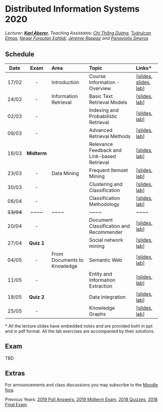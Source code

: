# Distributed Information Systems 2020
###### Lecturer: ***[Karl Aberer](http://lsir.epfl.ch/aberer/)***, Teaching Assistants: [Chí Thắng Dương](https://people.epfl.ch/thang.duong), [Tuğrulcan Elmas](https://people.epfl.ch/tugrulcan.elmas), [Negar Foroutan Eghlidi](https://people.epfl.ch/negar.foroutan), [Jérémie Rappaz](https://people.epfl.ch/jeremie.rappaz) and [Panayiotis Smeros](https://people.epfl.ch/panayiotis.smeros)


## Schedule
| Date      | Exam        | Area                        | Topic                                       | Links*                                |
|:---------:|:-----------:|:----------------------------|:--------------------------------------------|:--------------------------------------|
| 17/02     | -           | Introduction                | Course Information - Overview               | [[slides][0], [slides][1], [lab][0l]] |
| 24/02     | -           | Information Retrieval       | Basic Text Retrieval Models                 | [[slides][2], [lab][1l]]              |
| 02/03     | -           |                             | Indexing and Probabilistic Retrieval        | [[slides][3], [lab][2l]]              |
| 09/03     | -           |                             | Advanced Retrieval Methods                  | [[slides][4], [lab][3l]]              |
| 16/03     | **Midterm** |                             | Relevance Feedback and Link-based Retrieval | [[slides][5], [lab][4l]]              |
| 23/03     | -           | Data Mining                 | Frequent Itemset Mining                     | [[slides][6], [lab][5l]]              |
| 30/03     | -           |                             | Clustering and Classification               | [[slides][7], [lab][6l]]              |
| 06/04     | -           |                             | Classification Methodology                  | [[slides][8], [lab][7l]]              |
| ~~13/04~~ | ~~~~        | ~~~~                        | ~~~~                                        | ~~~~                                  |
| 20/04     | -           |                             | Document Classification and Recommender     | [[slides][9], [lab][8l]]              |
| 27/04     | **Quiz 1**  |                             | Social network mining                       | [[slides][10], [lab][9l]]             |
| 04/05     | -           | From Documents to Knowledge | Semantic Web                                | [[slides][11], [lab][10l]]            |
| 11/05     | -           |                             | Entity and Information Extraction           | [[slides][12], [lab][11l]]            |
| 18/05     | **Quiz 2**  |                             | Data Integration                            | [[slides][13], [lab][12l]]            |
| 25/05     | -           |                             | Knowledge Graphs                            | [[slides][14], [lab][13l]]            |

\* All the lecture slides have embedded notes and are provided both in ppt and in pdf format. All the lab exercises are accompanied by their solutions.

[0]:Lectures/week%201%20-%20Course%20Information%202020.pdf
[1]:Lectures/week%201%20-%20Overview%20DIS.pdf
[2]:Lectures/week%202%20-%20Information%20Retrieval%20Basics.pdf
[3]:Lectures/week%203%20-%20Information%20Retrieval%20Indexing.pdf
[4]:Lectures/week%204%20-%20Advanced%20Retrieval%20Models.pdf
[5]:Lectures/week%205%20-%20Relevance%20Feedback%20and%20Link%20Based%20Ranking.pdf
[6]:Lectures/week%206%20-%20Frequent%20Itemsets.pdf
[7]:Lectures/week%207%20-%20Clustering%20and%20Classification.pdf
[8]:Lectures/week%208%20-%20Classification%20Methodology.pdf
[9]:Lectures/week%209%20-%20Applied%20Classification.pdf
[10]:Lectures/week%2010%20-%20Social%20Network%20Mining.pdf
[11]:Lectures/week%2011%20-%20Semantic%20Web.pdf
[12]:Lectures/week%2012%20-%20Information%20Extraction.pdf
[13]:Lectures/week%2013%20-%20Taxonomy%20Induction.pdf
[14]:Lectures/week%2014%20-%20Knowledge%20Inference.pdf

[0l]:Exercises/Prerequisites.md
[1l]:Exercises/01.Vector_Space_Retrieval
[2l]:Exercises/02.Indexing_Probabilistic_Retrieval
[3l]:Exercises/03.Advanced_Information_Retrieval
[4l]:Exercises/04.Relevance_Feedback
[5l]:Exercises/05.Frequent_Itemsets
[6l]:Exercises/06.Clustering
[7l]:Exercises/07.Classification
[8l]:Exercises/08.Recommender_Systems
[9l]:Exercises/09.Social_Network_Analysis
[10l]:Exercises/10.Semantic_Web
[11l]:Exercises/11.Entity_and_Information_Extraction
[12l]:Exercises/12.Taxonomy_Induction
[13l]:Exercises/13.Knowledge_Inference


## Exam
TBD


## Extras
For announcements and class discussions you may subscribe to the [Moodle fora](https://moodle.epfl.ch/course/view.php?id=4051).

Previous Years: [2019 Poll Answers](Extras/2019-Polls), [2019 Midterm Exam](Extras/2019-Midterm), [2018 Quizzes](Extras/2018-Quizzes), [2018 Final Exam](Extras/2018-Final).
